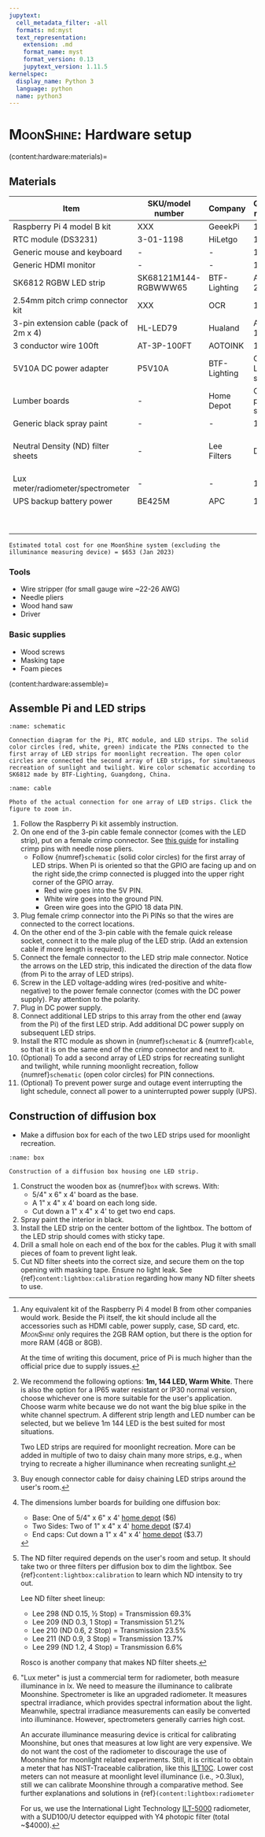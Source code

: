 ```yaml
---
jupytext:
  cell_metadata_filter: -all
  formats: md:myst
  text_representation:
    extension: .md
    format_name: myst
    format_version: 0.13
    jupytext_version: 1.11.5
kernelspec:
  display_name: Python 3
  language: python
  name: python3
---
```


# <span style="font-variant:small-caps;">MoonShine</span>: Hardware setup
(content:hardware:materials)=
## Materials

| Item  | SKU/model number | Company  | Quantity required | Price | Link   | Note |
|-------|------------------|----------|-------------------|-------|--------|------|
| Raspberry Pi 4 model B kit | XXX | GeeekPi | 1 | $200 | [Amazon](https://www.amazon.com/GeeekPi-Raspberry-2GB-Starter-Kit/dp/B0B7DFF7TY/ref=sr_1_5?crid=1BQNGTSE4SSDJ&keywords=raspberry+pi+4+kit&qid=1674623289&sprefix=raspberry+pi+4+kit%2Caps%2C121&sr=8-5&ufe=app_do%3Aamzn1.fos.f5122f16-c3e8-4386-bf32-63e904010ad0) | [^1] |
| RTC module (DS3231) | 3-01-1198 | HiLetgo | 1 | $ | [Amazon](https://www.amazon.com/HiLetgo-DS3231-Precision-Arduino-Raspberry/dp/B01N1LZSK3/ref=sr_1_2?crid=33U6N5U6HSRWK&keywords=rtc+ds+3231&qid=1674685955&sprefix=rtc+ds+3231%2Caps%2C72&sr=8-2) | - |
| Generic mouse and keyboard | - | - | 1 | ~40 | - | - |
| Generic HDMI monitor | - | - | 1 | ~$100 | - | - |
| SK6812 RGBW LED strip | SK68121M144-RGBWWW65 | BTF-Lighting | At least 2 | $35 | [Amazon](https://www.amazon.com/BTF-LIGHTING-Individually-Addressable-Flexible-Waterproof/dp/B01N2PCIB9/ref=sr_1_6?crid=3OWYKHJC7QV57&keywords=sk6812%2Bwarm&qid=1674596692&sprefix=sk6812%2Bwarm%2Caps%2C104&sr=8-6&th=1) | [^2] |
| 2.54mm pitch crimp connector kit | XXX | OCR | 1 | $12 |[ Amazon ](https://www.amazon.com/OCR-Connector-Housing-Assortment-640Pcs-Set/dp/B071JLCFT6/ref=sr_1_15?crid=1RCAOTD9CWZTD&keywords=gpio+connector+kit&qid=1674669821&sprefix=gpio+connector+kit%2Caps%2C91&sr=8-15)| - |
| 3-pin extension cable (pack of 2m x 4) | HL-LED79 | Hualand | At least 1 | $12 |[ Amazon ](https://www.amazon.com/Connector-WS2812B-Symphony-connectors%EF%BC%8CSM3P-controller/dp/B07G6PRDBQ/ref=sr_1_11?keywords=jst+3+pin+connector&qid=1674670291&sprefix=JST+3+pin+conn%2Caps%2C105&sr=8-11)| [^3] |
| 3 conductor wire 100ft | AT-3P-100FT | AOTOINK | 1 | $16 | [Amazon](https://www.amazon.com/AOTOINK-Extension-Electrical-Stranded-Lighting/dp/B08JTZKN4M/?crid=2MQUPBVHO898U&sprefix=3+core+wir,aps,104) | - |
| 5V10A DC power adapter | P5V10A | BTF-Lighting | One per LED strip | $22 |[ Amazon ](https://www.amazon.com/BTF-LIGHTING-Plastic-Adapter-Transformer-WS2812B/dp/B01D8FM71S?ref_=ast_sto_dp&th=1)| - |
| Lumber boards | - | Home Depot | One set per LED strip | $17 | - | [^4] |
| Generic black spray paint | - | - | 1 | $6 | - | - |
| Neutral Density (ND) filter sheets | - | Lee Filters | Depends | ~$20 per diffusion box | [BarnDoor](https://www.filmandvideolighting.com/lee-neutral-denisty-nd-gel-filter-sheet-film-video-photo-lighting.html) | [^5] |
| Lux meter/radiometer/spectrometer | - | - | 1 | $200 to >5000 | - | [^6] |
| UPS backup battery power | BE425M | APC | 1 | $60 | [Amazon](https://www.amazon.com/APC-Battery-Protector-Back-UPS-BE425M/dp/B01HDC236Q/ref=sr_1_7?keywords=uninterruptible%2Bpower%2Bsupply&qid=1674685859&sprefix=uninter%2Caps%2C105&sr=8-7&ufe=app_do%3Aamzn1.fos.006c50ae-5d4c-4777-9bc0-4513d670b6bc&th=1) | - |
|  |  |  |  | $ |  |  |
|  |  |  |  | $ |  |  |
```{note}
Estimated total cost for one MoonShine system (excluding the illuminance measuring device) = $653 (Jan 2023)
```

### Tools
- Wire stripper (for small gauge wire ~22-26 AWG)
- Needle pliers
- Wood hand saw
- Driver

### Basic supplies
- Wood screws
- Masking tape
- Foam pieces

[^1]: Any equivalent kit of the Raspberry Pi 4 model B from other companies would work. Beside the Pi itself, the kit should include all the accessories such as HDMI cable, power supply, case, SD card, etc. _<span style="font-variant:small-caps;">MoonShine</span>_ only requires the 2GB RAM option, but there is the option for more RAM (4GB or 8GB).
    
    At the time of writing this document, price of Pi is much higher than the official price due to supply issues.

[^2]: We recommend the following options: **1m, 144 LED, Warm White**. There is also the option for a IP65 water resistant or IP30 normal version, choose whichever one is more suitable for the user's application. Choose warm white because we do not want the big blue spike in the white channel spectrum. A different strip length and LED number can be selected, but we believe 1m 144 LED is the best suited for most situations.

    Two LED strips are required for moonlight recreation. More can be added in multiple of two to daisy chain many more strips, e.g., when trying to recreate a higher illuminance when recreating sunlight.

[^3]: Buy enough connector cable for daisy chaining LED strips around the user's room.

[^4]: The dimensions lumber boards for building one diffusion box:
    - Base: One of 5/4" x 6" x 4' [home depot](https://www.homedepot.com/p/WeatherShield-5-4-in-x-6-in-x-4-ft-Premium-Ground-Contact-Pressure-Treated-Decking-Board-253944/300526781) ($6)
    - Two Sides: Two of 1" x 4" x 4' [home depot](https://www.homedepot.com/p/WeatherShield-1-in-x-4-in-x-4-ft-Appearance-Grade-Pressure-Treated-Board-275086/300573653) ($7.4)
    - End caps: Cut down a 1" x 4" x 4' [home depot](https://www.homedepot.com/p/WeatherShield-1-in-x-4-in-x-4-ft-Appearance-Grade-Pressure-Treated-Board-275086/300573653) ($3.7)

[^5]: The ND filter required depends on the user's room and setup. It should take two or three filters per diffusion box to dim the lightbox. See {ref}`content:lightbox:calibration` to learn which ND intensity to try out.
    
    Lee ND filter sheet lineup:
    - Lee 298 (ND 0.15, ½ Stop) = Transmission 69.3%
    - Lee 209 (ND 0.3, 1 Stop) = Transmission 51.2%
    - Lee 210 (ND 0.6, 2 Stop) = Transmission 23.5%
    - Lee 211 (ND 0.9, 3 Stop) = Transmission 13.7%
    - Lee 299 (ND 1.2, 4 Stop) = Transmission 6.6%
    
    Rosco is another company that makes ND filter sheets.

[^6]: "Lux meter" is just a commercial term for radiometer, both measure illuminance in lx. We need to measure the illuminance to calibrate Moonshine. Spectrometer is like an upgraded radiometer. It measures spectral irradiance, which provides spectral information about the light. Meanwhile, spectral irradiance measurements can easily be converted into illuminance. However, spectrometers generally carries high cost.
    
    An accurate illuminance measuring device is critical for calibrating Moonshine, but ones that measures at low light are very expensive. We do not want the cost of the radiometer to discourage the use of Moonshine for moonlight related experiments. Still, it is critical to obtain a meter that has NIST-Traceable calibration, like this [ILT10C](https://www.intl-lighttech.com/products/ilt10c-luxlight-meter-nist-traceable-calibration?gclid=Cj0KCQiAw8OeBhCeARIsAGxWtUzB0YaQDpYF5fXMYee-U9zSQgnbmph4LrlmD0inkbSdw4FtaJ-AjjsaApwYEALw_wcB). Lower cost meters can not measure at moonlight level illuminance (i.e., >0.3lux), still we can calibrate Moonshine through a comparative method. See further explanations and solutions in {ref}`(content:lightbox:radiometer`
    
    For us, we use the International Light Technology [ILT-5000](https://www.intl-lighttech.com/products/ilt5000-researchlab-radiometer) radiometer, with a SUD100/U detector equipped with Y4 photopic filter (total ~$4000).

(content:hardware:assemble)=
## Assemble Pi and LED strips
```{figure} /images/raspberry-pi.png
:name: schematic

Connection diagram for the Pi, RTC module, and LED strips. The solid color circles (red, white, green) indicate the PINs connected to the first array of LED strips for moonlight recreation. The open color circles are connected the second array of LED strips, for simultaneous recreation of sunlight and twilight. Wire color schematic according to SK6812 made by BTF-Lighting, Guangdong, China.  
```
```{figure} /images/cable.png
:name: cable

Photo of the actual connection for one array of LED strips. Click the figure to zoom in.
```

1. Follow the Raspberry Pi kit assembly instruction.
2. On one end of the 3-pin cable female connector (comes with the LED strip), put on a female crimp connector. See [this guide](https://www.youtube.com/watch?v=JsoqBS1-k7M) for installing crimp pins with needle nose pliers.
    - Follow {numref}`schematic` (solid color circles) for the first array of LED strips. When Pi is oriented so that the GPIO are facing up and on the right side,the crimp connected is plugged into the upper right corner of the GPIO array.
        - Red wire goes into the 5V PIN.
        - White wire goes into the ground PIN.
        - Green wire goes into the GPIO 18 data PIN.
4. Plug female crimp connector into the Pi PINs so that the wires are connected to the correct locations.
5. On the other end of the 3-pin cable with the female quick release socket, connect it to the male plug of the LED strip. (Add an extension cable if more length is required).
6. Connect the female connector to the LED strip male connector. Notice the arrows on the LED strip, this indicated the direction of the data flow (from Pi to the array of LED strips).
7. Screw in the LED voltage-adding wires (red-positive and white-negative) to the power female connector (comes with the DC power supply). Pay attention to the polarity.
8. Plug in DC power supply.
9. Connect additional LED strips to this array from the other end (away from the Pi) of the first LED strip. Add additional DC power supply on subsequent LED strips.
10. Install the RTC module as shown in {numref}`schematic` & {numref}`cable`, so that it is on the same end of the crimp connector and next to it. 
11. (Optional) To add a second array of LED strips for recreating sunlight and twilight, while running moonlight recreation, follow {numref}`schematic` (open color circles) for PIN connections.
12. (Optional) To prevent power surge and outage event interrupting the light schedule, connect all power to a uninterrupted power supply (UPS).

## Construction of diffusion box
- Make a diffusion box for each of the two LED strips used for moonlight recreation.

```{figure} /images/diffusion_box.png
:name: box

Construction of a diffusion box housing one LED strip.
```
1. Construct the wooden box as {numref}`box` with screws. With:
    - 5/4" x 6" x 4' board as the base.
    - A 1" x 4" x 4' board on each long side.
    - Cut down a 1" x 4" x 4' to get two end caps.
2. Spray paint the interior in black.
3. Install the LED strip on the center bottom of the lightbox. The bottom of the LED strip should comes with sticky tape.
4. Drill a small hole on each end of the box for the cables. Plug it with small pieces of foam to prevent light leak.
5. Cut ND filter sheets into the correct size, and secure them on the top opening with masking tape. Ensure no light leak. See {ref}`content:lightbox:calibration` regarding how many ND filter sheets to use.